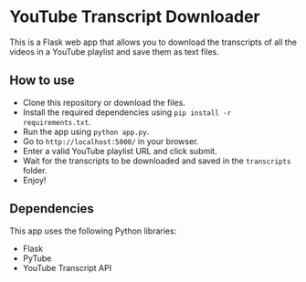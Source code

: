 # YouTube Transcript Downloader

This is a Flask web app that allows you to download the transcripts of all the videos in a YouTube playlist and save them as text files.

## How to use

- Clone this repository or download the files.
- Install the required dependencies using `pip install -r requirements.txt`.
- Run the app using `python app.py`.
- Go to `http://localhost:5000/` in your browser.
- Enter a valid YouTube playlist URL and click submit.
- Wait for the transcripts to be downloaded and saved in the `transcripts` folder.
- Enjoy!

## Dependencies

This app uses the following Python libraries:

- Flask
- PyTube
- YouTube Transcript API